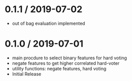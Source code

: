 # 0.1.1 / 2019-07-02

  * out of bag evaluation implemented

# 0.1.0 / 2019-07-01

  * main procdure to select binary features for hard voting
  * negate features to get higher correlated hard-voter
  * utility functions: negate features, hard voting
  * Initial Release
